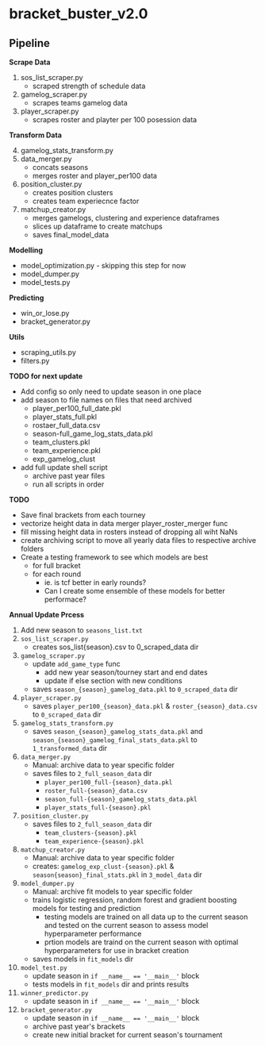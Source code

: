 # bracket_buster_v2.0

## Pipeline

**Scrape Data**

1. sos_list_scraper.py
    - scraped strength of schedule data
2. gamelog_scraper.py
    - scrapes teams gamelog data
3. player_scraper.py
    - scrapes roster and playter per 100 posession data

**Transform Data**

4. gamelog_stats_transform.py
5. data_merger.py
    - concats seasons
    - merges roster and player_per100 data
6. position_cluster.py
    - creates position clusters
    - creates team experiecnce factor
7. matchup_creator.py
    - merges gamelogs, clustering and experience dataframes
    - slices up dataframe to create matchups
    - saves final_model_data

**Modelling**
- model_optimization.py - skipping this step for now
- model_dumper.py
- model_tests.py

**Predicting**
- win_or_lose.py
- bracket_generator.py

**Utils**
- scraping_utils.py
- filters.py

**TODO for next update**
- Add config so only need to  update season in one place
- add season to file names on files that need archived
    - player_per100_full_date.pkl
    - player_stats_full.pkl
    - rostaer_full_data.csv
    - season-full_game_log_stats_data.pkl
    - team_clusters.pkl
    - team_experience.pkl
    - exp_gamelog_clust
- add full update shell script
    - archive past year files
    - run all scripts in order

**TODO**
- Save final brackets from each tourney
- vectorize height data in data merger player_roster_merger func
- fill missing height data in rosters instead of dropping all wiht NaNs 
- create archiving script to move all yearly data files to respective archive folders
- Create a testing framework to see which models are best
    - for full bracket 
    - for each round
        - ie. is tcf better in early rounds?
        - Can I create some ensemble of these models for better performace?

**Annual Update Prcess**
1. Add new season to `seasons_list.txt`
2. `sos_list_scraper.py`
    - creates sos_list{season}.csv to 0_scraped_data dir
3. `gamelog_scraper.py`
    - update `add_game_type` func
        - add new year season/tourney start and end dates
        - update if else section with new conditions
    - saves `season_{season}_gamelog_data.pkl` to `0_scraped_data` dir
4. `player_scraper.py`
    - saves `player_per100_{season}_data.pkl` & `roster_{season}_data.csv` to `0_scraped_data` dir
5. `gamelog_stats_transform.py`
    - saves `season_{season}_gamelog_stats_data.pkl` and `season_{season}_gamelog_final_stats_data.pkl` to `1_transformed_data` dir
6. `data_merger.py`
    - Manual: archive data to year specific folder
    - saves files to `2_full_season_data` dir
        - `player_per100_full-{season}_data.pkl`
        - `roster_full-{season}_data.csv`
        - `season_full-{season}_gamelog_stats_data.pkl`
        - `player_stats_full-{season}.pkl`
7. `position_cluster.py`
    - saves files to `2_full_season_data` dir
        - `team_clusters-{season}.pkl`
        - `team_experience-{season}.pkl`
8. `matchup_creator.py`
    - Manual: archive data to year specific folder
    - creates: `gamelog_exp_clust-{season}.pkl` & `season{season}_final_stats.pkl` in `3_model_data` dir
9. `model_dumper.py`
    - Manual: archive fit models to year specific folder
    - trains logistic regression, random forest and gradient boosting models for testing and prediction
        - testing models are trained on all data up to the current season and tested on the current season to assess model hyperparameter performance
        - prtion models are traind on the current season with optimal hyperparameters for use in bracket creation
    - saves models in `fit_models` dir
10. `model_test.py`
    - update season in `if __name__ == '__main__'` block
    - tests models in `fit_models` dir and prints results
11. `winner_predictor.py`
    - update season in `if __name__ == '__main__'` block
12. `bracket_generator.py`
    - update season in `if __name__ == '__main__'` block
    - archive past year's brackets
    - create new initial bracket for current season's tournament
